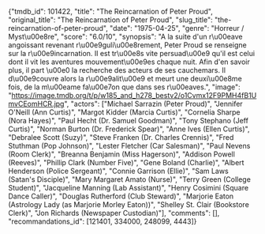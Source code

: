 {"tmdb_id": 101422, "title": "The Reincarnation of Peter Proud", "original_title": "The Reincarnation of Peter Proud", "slug_title": "the-reincarnation-of-peter-proud", "date": "1975-04-25", "genre": "Horreur / Myst\u00e8re", "score": "6.0/10", "synopsis": "A la suite d'un r\u00eave angoissant revenant r\u00e9guli\u00e8rement, Peter Proud se renseigne sur la r\u00e9incarnation. Il est tr\u00e8s vite persuad\u00e9 qu'il est celui dont il vit les aventures mouvement\u00e9es chaque nuit. Afin d'en savoir plus, il part \u00e0 la recherche des acteurs de ses cauchemars. Il d\u00e9couvre alors la r\u00e9alit\u00e9 et meurt une deuxi\u00e8me fois, de la m\u00eame fa\u00e7on que dans ses r\u00eaves.", "image": "https://image.tmdb.org/t/p/w185_and_h278_bestv2/o1Cvmx12F9PMH4fB1UmvCEomHCR.jpg", "actors": ["Michael Sarrazin (Peter Proud)", "Jennifer O'Neill (Ann Curtis)", "Margot Kidder (Marcia Curtis)", "Cornelia Sharpe (Nora Hayes)", "Paul Hecht (Dr. Samuel Goodman)", "Tony Stephano (Jeff Curtis)", "Norman Burton (Dr. Frederick Spear)", "Anne Ives (Ellen Curtis)", "Debralee Scott (Suzy)", "Steve Franken (Dr. Charles Crennis)", "Fred Stuthman (Pop Johnson)", "Lester Fletcher (Car Salesman)", "Paul Nevens (Room Clerk)", "Breanna Benjamin (Miss Hagerson)", "Addison Powell (Reeves)", "Phillip Clark (Number Five)", "Gene Boland (Charlie)", "Albert Henderson (Police Sergeant)", "Connie Garrison (Ellie)", "Sam Laws (Satan's Disciple)", "Mary Margaret Amato (Nurse)", "Terry Green (College Student)", "Jacqueline Manning (Lab Assistant)", "Henry Cosimini (Square Dance Caller)", "Douglas Rutherford (Club Steward)", "Marjorie Eaton (Astrology Lady (as Marjorie Morley Eaton))", "Shelley St. Clair (Bookstore Clerk)", "Jon Richards (Newspaper Custodian)"], "comments": [], "recommandations_id": [121401, 334000, 248099, 4443]}